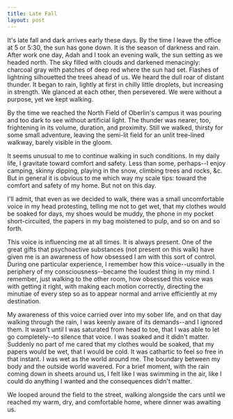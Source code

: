 ```yaml
---
title: Late Fall
layout: post
---
```


It's late fall and dark arrives early these days. By the time I leave the office at 5 or 5:30, the sun has gone down. It is the season of darkness and rain. After work one day, Adah and I took an evening walk, the sun setting as we headed north. The sky filled with clouds and darkened menacingly: charcoal gray with patches of deep red where the sun had set. Flashes of lightning silhouetted the trees ahead of us. We heard the dull roar of distant thunder. It began to rain, lightly at first in chilly little droplets, but increasing in strength. We glanced at each other, then persevered. We were without a purpose, yet we kept walking.

By the time we reached the North Field of Oberlin's campus it was pouring and too dark to see without artificial light. The thunder was nearer, too, frightening in its volume, duration, and proximity. Still we walked, thirsty for some small adventure, leaving the semi-lit field for an unlit tree-lined walkway, barely visible in the gloom.

It seems unusual to me to continue walking in such conditions. In my daily life, I gravitate toward comfort and safety. Less than some, perhaps--I enjoy camping, skinny dipping, playing in the snow, climbing trees and rocks, &c. But in general it is obvious to me which way my scale tips: toward the comfort and safety of my home. But not on this day.

I'll admit, that even as we decided to walk, there was a small uncomfortable voice in my head protesting, telling me not to get wet, that my clothes would be soaked for days, my shoes would be muddy, the phone in my pocket short-circuited, the papers in my bag moistened to pulp, and so on and so forth.

This voice is influencing me at all times. It is always present. One of the great gifts that psychoactive substances (not present on this walk) have given me is an awareness of how obsessed I am with this sort of control. During one particular experience, I remember how this voice--usually in the periphery of my consciousness--became the loudest thing in my mind. I remember, just walking to the other room, how obsessed this voice was with getting it right, with making each motion correctly, directing the minutiae of every step so as to appear normal and arrive efficiently at my destination.

My awareness of this voice carried over into my sober life, and on that day walking through the rain, I was keenly aware of its demands--and I ignored them. It wasn't until I was saturated from head to toe, that I was able to let go completely--to silence that voice. I was soaked and it didn't matter. Suddenly no part of me cared that my clothes would be soaked, that my papers would be wet, that I would be cold. It was cathartic to feel so free in that instant. I was wet as the world around me. The boundary between my body and the outside world wavered. For a brief moment, with the rain coming down in sheets around us, I felt like I was swimming in the air, like I could do anything I wanted and the consequences didn't matter.

We looped around the field to the street, walking alongside the cars until we reached my warm, dry, and comfortable home, where dinner was awaiting us.